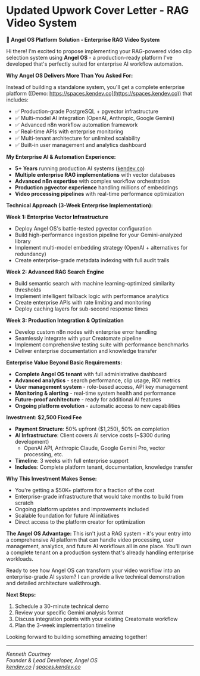 # Updated Upwork Cover Letter - RAG Video System

**🎯 Angel OS Platform Solution - Enterprise RAG Video System**

Hi there! I'm excited to propose implementing your RAG-powered video clip selection system using **Angel OS** - a production-ready platform I've developed that's perfectly suited for enterprise AI workflow automation.

**Why Angel OS Delivers More Than You Asked For:**

Instead of building a standalone system, you'll get a complete enterprise platform ([Demo: https://spaces.kendev.co](https://spaces.kendev.co)) that includes:
- ✅ Production-grade PostgreSQL + pgvector infrastructure
- ✅ Multi-model AI integration (OpenAI, Anthropic, Google Gemini)
- ✅ Advanced n8n workflow automation framework
- ✅ Real-time APIs with enterprise monitoring
- ✅ Multi-tenant architecture for unlimited scalability
- ✅ Built-in user management and analytics dashboard

**My Enterprise AI & Automation Experience:**
- **5+ Years** running production AI systems ([kendev.co](https://kendev.co))
- **Multiple enterprise RAG implementations** with vector databases
- **Advanced n8n expertise** with complex workflow orchestration
- **Production pgvector experience** handling millions of embeddings
- **Video processing pipelines** with real-time performance optimization

**Technical Approach (3-Week Enterprise Implementation):**

**Week 1: Enterprise Vector Infrastructure**
- Deploy Angel OS's battle-tested pgvector configuration
- Build high-performance ingestion pipeline for your Gemini-analyzed library
- Implement multi-model embedding strategy (OpenAI + alternatives for redundancy)
- Create enterprise-grade metadata indexing with full audit trails

**Week 2: Advanced RAG Search Engine**
- Build semantic search with machine learning-optimized similarity thresholds
- Implement intelligent fallback logic with performance analytics
- Create enterprise APIs with rate limiting and monitoring
- Deploy caching layers for sub-second response times

**Week 3: Production Integration & Optimization**
- Develop custom n8n nodes with enterprise error handling
- Seamlessly integrate with your Creatomate pipeline
- Implement comprehensive testing suite with performance benchmarks
- Deliver enterprise documentation and knowledge transfer

**Enterprise Value Beyond Basic Requirements:**
- **Complete Angel OS tenant** with full administrative dashboard
- **Advanced analytics** - search performance, clip usage, ROI metrics
- **User management system** - role-based access, API key management
- **Monitoring & alerting** - real-time system health and performance
- **Future-proof architecture** - ready for additional AI features
- **Ongoing platform evolution** - automatic access to new capabilities

**Investment: $2,500 Fixed Fee**
- **Payment Structure**: 50% upfront ($1,250), 50% on completion
- **AI Infrastructure**: Client covers AI service costs (~$300 during development)
  - OpenAI API, Anthropic Claude, Google Gemini Pro, vector processing, etc.
- **Timeline**: 3 weeks with full enterprise support
- **Includes**: Complete platform tenant, documentation, knowledge transfer

**Why This Investment Makes Sense:**
- You're getting a $50K+ platform for a fraction of the cost
- Enterprise-grade infrastructure that would take months to build from scratch
- Ongoing platform updates and improvements included
- Scalable foundation for future AI initiatives
- Direct access to the platform creator for optimization

**The Angel OS Advantage:**
This isn't just a RAG system - it's your entry into a comprehensive AI platform that can handle video processing, user management, analytics, and future AI workflows all in one place. You'll own a complete tenant on a production system that's already handling enterprise workloads.

Ready to see how Angel OS can transform your video workflow into an enterprise-grade AI system? I can provide a live technical demonstration and detailed architecture walkthrough.

**Next Steps:**
1. Schedule a 30-minute technical demo
2. Review your specific Gemini analysis format
3. Discuss integration points with your existing Creatomate workflow
4. Plan the 3-week implementation timeline

Looking forward to building something amazing together!

---

*Kenneth Courtney*  
*Founder & Lead Developer, Angel OS*  
*[kendev.co](https://kendev.co) | [spaces.kendev.co](https://spaces.kendev.co)*
